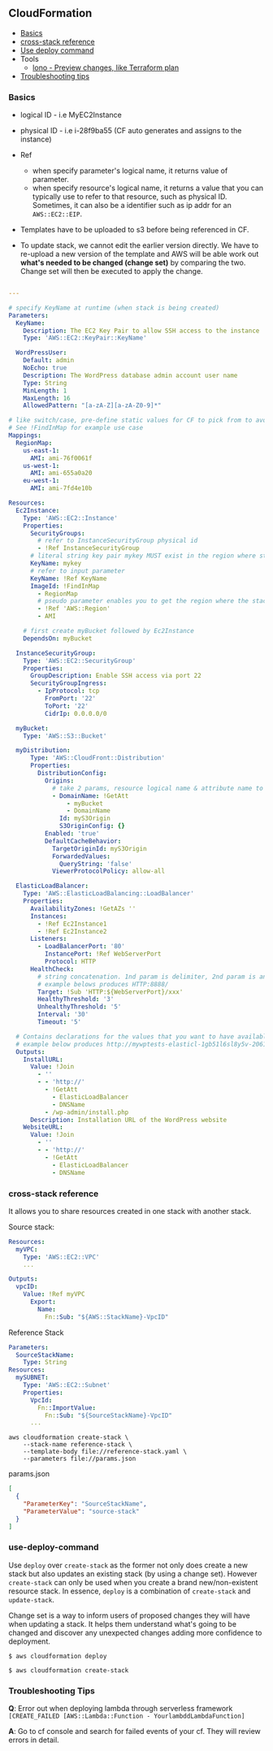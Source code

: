 ## CloudFormation

- [Basics](#basics)
- [cross-stack reference](#cross-stack-reference)
- [Use deploy command](#use-deploy-command)
- Tools
  - [lono - Preview changes, like Terraform plan](https://lono.cloud/reference/lono-cfn-preview/)
- [Troubleshooting tips](#troubleshooting-tips)

### Basics

- logical ID - i.e MyEC2Instance
- physical ID - i.e i-28f9ba55 (CF auto generates and assigns to the instance)

- Ref
  - when specify parameter's logical name, it returns value of parameter.
  - when specify resource's logical name, it returns a value that you can typically use to refer to that resource, such as physical ID. Sometimes, it can also be a identifier such as ip addr for an `AWS::EC2::EIP`.

- Templates have to be uploaded to s3 before being referenced in CF.
- To update stack, we cannot edit the earlier version directly. We have to re-upload a new version of the template and AWS will be able work out **what's needed to be changed (change set)** by comparing the two. Change set will then be executed to apply the change.

```yml

---

# specify KeyName at runtime (when stack is being created)
Parameters:
  KeyName:
    Description: The EC2 Key Pair to allow SSH access to the instance
    Type: 'AWS::EC2::KeyPair::KeyName'

  WordPressUser:
    Default: admin
    NoEcho: true
    Description: The WordPress database admin account user name
    Type: String
    MinLength: 1
    MaxLength: 16
    AllowedPattern: "[a-zA-Z][a-zA-Z0-9]*"

# like switch/case, pre-define static values for CF to pick from to avoid getting it from user input which is error-prone.
# See !FindInMap for example use case
Mappings:
  RegionMap:
    us-east-1:
      AMI: ami-76f0061f
    us-west-1:
      AMI: ami-655a0a20
    eu-west-1:
      AMI: ami-7fd4e10b

Resources:
  Ec2Instance:
    Type: 'AWS::EC2::Instance'
    Properties:
      SecurityGroups:
        # refer to InstanceSecurityGroup physical id
        - !Ref InstanceSecurityGroup
      # literal string key pair mykey MUST exist in the region where stack is being created or creation will fail
      KeyName: mykey
      # refer to input parameter
      KeyName: !Ref KeyName
      ImageId: !FindInMap
        - RegionMap
        # pseudo parameter enables you to get the region where the stack is created
        - !Ref 'AWS::Region'
        - AMI

    # first create myBucket followed by Ec2Instance
    DependsOn: myBucket

  InstanceSecurityGroup:
    Type: 'AWS::EC2::SecurityGroup'
    Properties:
      GroupDescription: Enable SSH access via port 22
      SecurityGroupIngress:
        - IpProtocol: tcp
          FromPort: '22'
          ToPort: '22'
          CidrIp: 0.0.0.0/0

  myBucket:
    Type: 'AWS::S3::Bucket'

  myDistribution:
      Type: 'AWS::CloudFront::Distribution'
      Properties:
        DistributionConfig:
          Origins:
            # take 2 params, resource logical name & attribute name to be retrieved
            - DomainName: !GetAtt
                - myBucket
                - DomainName
              Id: myS3Origin
              S3OriginConfig: {}
          Enabled: 'true'
          DefaultCacheBehavior:
            TargetOriginId: myS3Origin
            ForwardedValues:
              QueryString: 'false'
            ViewerProtocolPolicy: allow-all

  ElasticLoadBalancer:
    Type: 'AWS::ElasticLoadBalancing::LoadBalancer'
    Properties:
      AvailabilityZones: !GetAZs ''
      Instances:
        - !Ref Ec2Instance1
        - !Ref Ec2Instance2
      Listeners:
        - LoadBalancerPort: '80'
          InstancePort: !Ref WebServerPort
          Protocol: HTTP
      HealthCheck:
        # string concatenation. 1nd param is delimiter, 2nd param is an array of values
        # example belows produces HTTP:8888/
        Target: !Sub 'HTTP:${WebServerPort}/xxx'
        HealthyThreshold: '3'
        UnhealthyThreshold: '5'
        Interval: '30'
        Timeout: '5'

  # Contains declarations for the values that you want to have available after the stack is created. It's a convenient way to capture important information about your resources or input parameters
  # example below produces http://mywptests-elasticl-1gb51l6sl8y5v-206169572.us-east-2.elb.amazonaws.com/wp-admin/install.php
  Outputs:
    InstallURL:
      Value: !Join
        - ''
        - - 'http://'
          - !GetAtt
            - ElasticLoadBalancer
            - DNSName
          - /wp-admin/install.php
      Description: Installation URL of the WordPress website
    WebsiteURL:
      Value: !Join
        - ''
        - - 'http://'
          - !GetAtt
            - ElasticLoadBalancer
            - DNSName

```

### cross-stack reference
It allows you to share resources created in one stack with another stack.

Source stack:

```yaml
Resources:
  myVPC:
    Type: 'AWS::EC2::VPC'
    ...

Outputs:
  vpcID:
    Value: !Ref myVPC
      Export:
        Name:
          Fn::Sub: "${AWS::StackName}-VpcID"
```

Reference Stack

```yaml
Parameters:
  SourceStackName:
    Type: String
Resources: 
  mySUBNET:
    Type: 'AWS::EC2::Subnet'
    Properties:
      VpcId: 
        Fn::ImportValue:
          Fn::Sub: "${SourceStackName}-VpcID" 
      ...
```

```shell
aws cloudformation create-stack \
    --stack-name reference-stack \
    --template-body file://reference-stack.yaml \
    --parameters file://params.json
```

params.json

```json
[
  {
    "ParameterKey": "SourceStackName",
    "ParameterValue": "source-stack"
  }
]
```

### use-deploy-command
Use `deploy` over `create-stack` as the former not only does create a new stack but also updates an existing stack (by using a change set). However `create-stack` can only be used when you create a brand new/non-existent resource stack. In essence, `deploy` is a combination of `create-stack` and `update-stack`. 

Change set is a way to inform users of proposed changes they will have when updating a stack. It helps them understand what's going to be changed and discover any unexpected changes adding more confidence to deployment.

```shell
$ aws cloudformation deploy

$ aws cloudformation create-stack
```


### Troubleshooting Tips

**Q**: Error out when deploying lambda through serverless framework `[CREATE_FAILED [AWS::Lambda::Function - YourlambddLambdaFunction]`

**A**: Go to cf console and search for failed events of your cf. They will review errors in detail.





